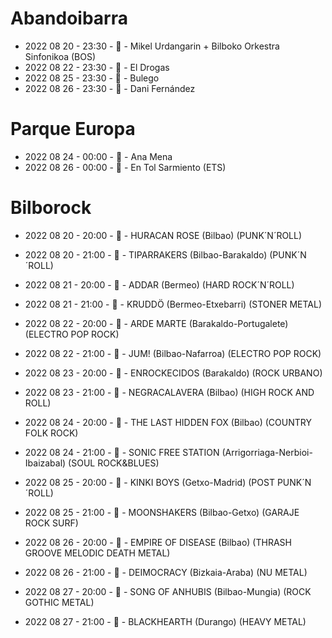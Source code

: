 # Abandoibarra

- 2022 08 20 - 23:30 - 🎵 - Mikel Urdangarin + Bilboko Orkestra Sinfonikoa (BOS)
- 2022 08 22 - 23:30 - 🎵 - El Drogas
- 2022 08 25 - 23:30 - 🎵 - Bulego
- 2022 08 26 - 23:30 - 🎵 - Dani Fernández

# Parque Europa

- 2022 08 24 - 00:00 - 🎵 - Ana Mena
- 2022 08 26 - 00:00 - 🎵 - En Tol Sarmiento (ETS)

# Bilborock

- 2022 08 20 - 20:00 - 🎵 - HURACAN ROSE (Bilbao) (PUNK´N´ROLL)
- 2022 08 20 - 21:00 - 🎵 - TIPARRAKERS (Bilbao-Barakaldo) (PUNK´N´ROLL)

- 2022 08 21 - 20:00 - 🎵 - ADDAR (Bermeo) (HARD ROCK´N´ROLL)
- 2022 08 21 - 21:00 - 🎵 - KRUDDÖ (Bermeo-Etxebarri) (STONER METAL)

- 2022 08 22 - 20:00 - 🎵 - ARDE MARTE (Barakaldo-Portugalete) (ELECTRO POP ROCK)
- 2022 08 22 - 21:00 - 🎵 - JUM! (Bilbao-Nafarroa) (ELECTRO POP ROCK)

- 2022 08 23 - 20:00 - 🎵 - ENROCKECIDOS (Barakaldo) (ROCK URBANO)
- 2022 08 23 - 21:00 - 🎵 - NEGRACALAVERA (Bilbao) (HIGH ROCK AND ROLL)

- 2022 08 24 - 20:00 - 🎵 - THE LAST HIDDEN FOX (Bilbao) (COUNTRY FOLK ROCK)
- 2022 08 24 - 21:00 - 🎵 - SONIC FREE STATION (Arrigorriaga-Nerbioi-Ibaizabal) (SOUL ROCK&BLUES)

- 2022 08 25 - 20:00 - 🎵 - KINKI BOYS (Getxo-Madrid) (POST PUNK´N´ROLL)
- 2022 08 25 - 21:00 - 🎵 - MOONSHAKERS (Bilbao-Getxo) (GARAJE ROCK SURF)

- 2022 08 26 - 20:00 - 🎵 - EMPIRE OF DISEASE (Bilbao) (THRASH GROOVE MELODIC DEATH METAL)
- 2022 08 26 - 21:00 - 🎵 - DEIMOCRACY (Bizkaia-Araba) (NU METAL)

- 2022 08 27 - 20:00 - 🎵 - SONG OF ANHUBIS (Bilbao-Mungia) (ROCK GOTHIC METAL)
- 2022 08 27 - 21:00 - 🎵 - BLACKHEARTH (Durango) (HEAVY METAL)
